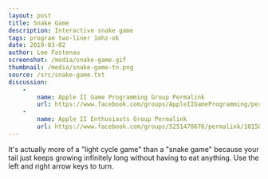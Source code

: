 ```yaml
---
layout: post
title: Snake Game
description: Interactive snake game
tags: program two-liner 1mhz-ok
date: 2019-03-02
author: Lee Fastenau
screenshot: /media/snake-game.gif
thumbnail: /media/snake-game-tn.png
source: /src/snake-game.txt
discussion:
    -
        name: Apple II Game Programming Group Permalink
        url: https://www.facebook.com/groups/AppleIIGameProgramming/permalink/1301339963260428/
    -
        name: Apple II Enthusiasts Group Permalink
        url: https://www.facebook.com/groups/5251478676/permalink/10158357623863677/
---
```


It's actually more of a "light cycle game" than a "snake game" because your tail just keeps growing infinitely long without having to eat anything. Use the left and right arrow keys to turn.